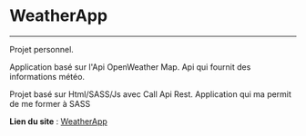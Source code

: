 # WeatherApp

---

Projet personnel.

Application basé sur l'Api OpenWeather Map. Api qui fournit des informations météo.

Projet basé sur Html/SASS/Js avec Call Api Rest.
Application qui ma permit de me former à SASS


**Lien du site** : [WeatherApp](https://dirtdover.github.io/weatherApp/)
